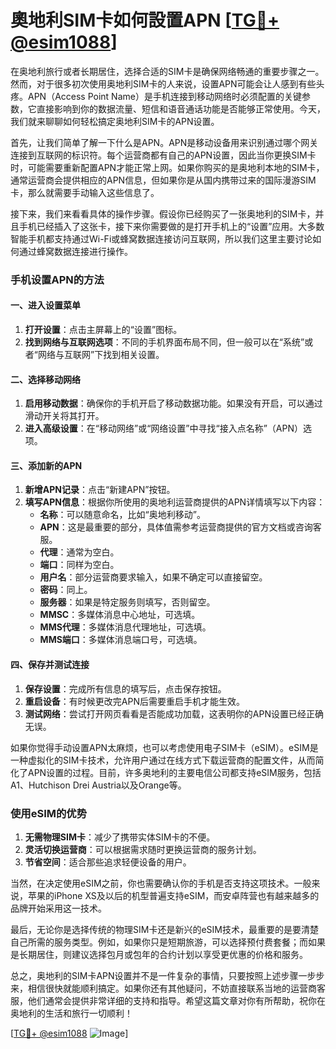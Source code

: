 # 奧地利SIM卡如何設置APN [[TG💪+ @esim1088](https://t.me/s/esim1088)]

在奥地利旅行或者长期居住，选择合适的SIM卡是确保网络畅通的重要步骤之一。然而，对于很多初次使用奥地利SIM卡的人来说，设置APN可能会让人感到有些头疼。APN（Access Point Name）是手机连接到移动网络时必须配置的关键参数，它直接影响到你的数据流量、短信和语音通话功能是否能够正常使用。今天，我们就来聊聊如何轻松搞定奥地利SIM卡的APN设置。

首先，让我们简单了解一下什么是APN。APN是移动设备用来识别通过哪个网关连接到互联网的标识符。每个运营商都有自己的APN设置，因此当你更换SIM卡时，可能需要重新配置APN才能正常上网。如果你购买的是奥地利本地的SIM卡，通常运营商会提供相应的APN信息，但如果你是从国内携带过来的国际漫游SIM卡，那么就需要手动输入这些信息了。

接下来，我们来看看具体的操作步骤。假设你已经购买了一张奥地利的SIM卡，并且手机已经插入了这张卡，接下来你需要做的是打开手机上的“设置”应用。大多数智能手机都支持通过Wi-Fi或蜂窝数据连接访问互联网，所以我们这里主要讨论如何通过蜂窝数据连接进行操作。

### 手机设置APN的方法

#### 一、进入设置菜单

1. **打开设置**：点击主屏幕上的“设置”图标。
2. **找到网络与互联网选项**：不同的手机界面布局不同，但一般可以在“系统”或者“网络与互联网”下找到相关设置。

#### 二、选择移动网络

1. **启用移动数据**：确保你的手机开启了移动数据功能。如果没有开启，可以通过滑动开关将其打开。
2. **进入高级设置**：在“移动网络”或“网络设置”中寻找“接入点名称”（APN）选项。

#### 三、添加新的APN

1. **新增APN记录**：点击“新建APN”按钮。
2. **填写APN信息**：根据你所使用的奥地利运营商提供的APN详情填写以下内容：
   - **名称**：可以随意命名，比如“奥地利移动”。
   - **APN**：这是最重要的部分，具体值需参考运营商提供的官方文档或咨询客服。
   - **代理**：通常为空白。
   - **端口**：同样为空白。
   - **用户名**：部分运营商要求输入，如果不确定可以直接留空。
   - **密码**：同上。
   - **服务器**：如果是特定服务则填写，否则留空。
   - **MMSC**：多媒体消息中心地址，可选填。
   - **MMS代理**：多媒体消息代理地址，可选填。
   - **MMS端口**：多媒体消息端口号，可选填。

#### 四、保存并测试连接

1. **保存设置**：完成所有信息的填写后，点击保存按钮。
2. **重启设备**：有时候更改完APN后需要重启手机才能生效。
3. **测试网络**：尝试打开网页看看是否能成功加载，这表明你的APN设置已经正确无误。

如果你觉得手动设置APN太麻烦，也可以考虑使用电子SIM卡（eSIM）。eSIM是一种虚拟化的SIM卡技术，允许用户通过在线方式下载运营商的配置文件，从而简化了APN设置的过程。目前，许多奥地利的主要电信公司都支持eSIM服务，包括A1、Hutchison Drei Austria以及Orange等。

### 使用eSIM的优势

1. **无需物理SIM卡**：减少了携带实体SIM卡的不便。
2. **灵活切换运营商**：可以根据需求随时更换运营商的服务计划。
3. **节省空间**：适合那些追求轻便设备的用户。

当然，在决定使用eSIM之前，你也需要确认你的手机是否支持这项技术。一般来说，苹果的iPhone XS及以后的机型普遍支持eSIM，而安卓阵营也有越来越多的品牌开始采用这一技术。

最后，无论你是选择传统的物理SIM卡还是新兴的eSIM技术，最重要的是要清楚自己所需的服务类型。例如，如果你只是短期旅游，可以选择预付费套餐；而如果是长期居住，则建议选择包月或包年的合约计划以享受更优惠的价格和服务。

总之，奥地利的SIM卡APN设置并不是一件复杂的事情，只要按照上述步骤一步步来，相信很快就能顺利搞定。如果你还有其他疑问，不妨直接联系当地的运营商客服，他们通常会提供非常详细的支持和指导。希望这篇文章对你有所帮助，祝你在奥地利的生活和旅行一切顺利！

[[TG💪+ @esim1088](https://t.me/s/esim1088) ![Image](https://i.postimg.cc/4NQfJmqS/Snipaste-2025-05-13-00-14-12.png)]